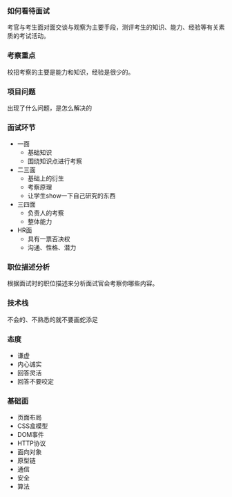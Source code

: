 ### 如何看待面试
考官与考生面对面交谈与观察为主要手段，测评考生的知识、能力、经验等有关素质的考试活动。

### 考察重点
校招考察的主要是能力和知识，经验是很少的。

### 项目问题
出现了什么问题，是怎么解决的

### 面试环节
 - 一面
   - 基础知识
   - 围绕知识点进行考察
 - 二三面
   - 基础上的衍生
   - 考察原理
   - 让学生show一下自己研究的东西
 - 三四面
   - 负责人的考察
   - 整体能力
 - HR面
   - 具有一票否决权
   - 沟通、性格、潜力

### 职位描述分析
根据面试时的职位描述来分析面试官会考察你哪些内容。

### 技术栈
不会的、不熟悉的就不要画蛇添足

### 态度
 - 谦虚
 - 内心诚实
 - 回答灵活
 - 回答不要咬定


### 基础面
 - 页面布局
 - CSS盒模型
 - DOM事件
 - HTTP协议
 - 面向对象
 - 原型链
 - 通信
 - 安全
 - 算法
